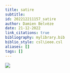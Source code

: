 ```yaml
---
title: satire
subtitle:
id: 202212211157_satire
author: Damien Belvèze
date: 21-12-2022
link_citations: true
bibliography: mylibrary.bib
biblio_style: csl\ieee.csl
aliases: []
tags: []
---
```


![](satire_pratchett.jpg)




